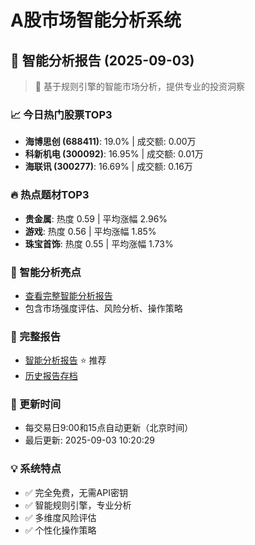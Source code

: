 # A股市场智能分析系统

## 🤖 智能分析报告 (2025-09-03)

> 🚀 基于规则引擎的智能市场分析，提供专业的投资洞察

### 📈 今日热门股票TOP3
- **海博思创 (688411)**: 19.0% | 成交额: 0.00万
- **科新机电 (300092)**: 16.95% | 成交额: 0.01万
- **海联讯 (300277)**: 16.69% | 成交额: 0.16万

### 🔥 热点题材TOP3
- **贵金属**: 热度 0.59 | 平均涨幅 2.96%
- **游戏**: 热度 0.56 | 平均涨幅 1.85%
- **珠宝首饰**: 热度 0.55 | 平均涨幅 1.73%

### 🤖 智能分析亮点
- [查看完整智能分析报告](reports/enhanced_report_2025-09-03.md)
- 包含市场强度评估、风险分析、操作策略

### 📄 完整报告
- [智能分析报告](reports/enhanced_report_2025-09-03.md) ⭐ 推荐
- [历史报告存档](reports/)

### 🔄 更新时间
- 每交易日9:00和15点自动更新（北京时间）
- 最后更新: 2025-09-03 10:20:29

### 💡 系统特点
- ✅ 完全免费，无需API密钥
- ✅ 智能规则引擎，专业分析
- ✅ 多维度风险评估
- ✅ 个性化操作策略
